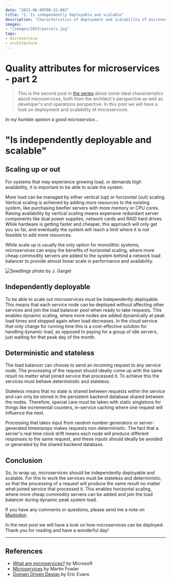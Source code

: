 ```yaml
---
date: "2023-06-09T08:32:00Z"
title: "2. Is independently deployable and scalable"
description: "Characteristics of deployment and scalability of microservices."
images:
- "/images/2023/parcels.jpg"
tags:
- microservice
- architecture
---
```


# Quality attributes for microservices - part 2

> This is the second post in [the series](../quality-attributes-for-microservices/) about some ideal characteristics
about microservices, both from the architect's perspective as well as developer's and operations perspective. In this
post we will have a look on deployment and scalability of microservices.

_In my humble opinion a good microservice..._
# "Is independently deployable and scalable"

## Scaling up or out

For systems that may experience growing load, or demands high availability, it is important to be able to scale the system.

More load can be managed by either vertical (up) or horizontal (out) scaling. Vertical scaling is achieved by adding
more resources to the existing system, like purchasing beefier servers with more memory or CPU cores. Raising
availability by vertical scaling means expensive redundant server components like dual power supplies, network cards and
RAID hard drives. While hardware is getting faster and cheaper, this approach will only get you so far, and eventually
the system will reach a limit where it is not feasible to add more resources.

While scale up is usually the only option for monolithic systems, microservices can enjoy the benefits of horizontal
scaling, where more cheap commodity servers are added to the system behind a network load balancer to provide almost
linear scale in performance and availability.

![Seedlings photo by J. Garget](/images/2023/seedlings.jpg)

## Independently deployable

To be able to scale out microservices must be independently deployable. This means that each service node can be
deployed without affecting other services and join the load balancer pool when ready to take requests. This enables
dynamic scaling, where more nodes are added dynamically at peak load times and stopped again when load decreases.
In the cloud service that only charge for running time this is a cost-effective solution for handling dynamic load,
as opposed to paying for a group of idle servers, just waiting for that peak day of the month.  

## Deterministic and stateless

The load balancer can choose to send an incoming request to any service node. The processing of the request should
ideally come up with the same result no matter what joined service that processed it. To achieve this the services
must behave deterministic and stateless.

Stateless means that no state is shared between requests within the service and can only be stored in the persistent
backend database shared between the nodes. Therefore, special care must be taken with static singletons for things like
incremental counters, in-service caching where one request will influence the next.

Processing that takes input from random number generators or server-generated timestamps makes requests
non-deterministic. The fact that a server's real time clock drift means each node will produce different responses to
the same request, and these inputs should ideally be avoided or generated by the shared backend database.

## Conclusion

So, to wrap up, microservices should be independently deployable and scalable. For this to work the services must be
stateless and deterministic, so that the processing of a request will produce the same result no matter what joined
service that processed it. This enables horizontal scaling, where more cheap commodity servers can be added
and join the load balancer during dynamic peak system load.

If you have any comments or questions, please send me a note on [Mastodon](https://fosstodon.org/@klinkby).

In the next post we will have a look on how microservices can be deployed.
Thank you for reading and have a wonderful day!

---

## References

- [What are microservices?](https://learn.microsoft.com/en-us/devops/deliver/what-are-microservices) by Microsoft
- [Microservices](https://martinfowler.com/articles/microservices.html) by Martin Fowler
- [Domain Driven Design](https://www.amazon.com/Domain-Driven-Design-Tackling-Complexity-Software/dp/0321125215) by Eric Evans
